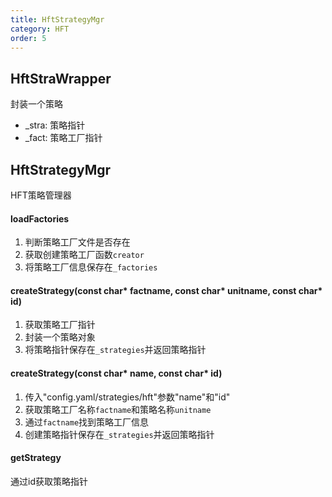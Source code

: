 ```yaml
---
title: HftStrategyMgr
category: HFT
order: 5
---
```


## HftStraWrapper
封装一个策略
- _stra: 策略指针
- _fact: 策略工厂指针

## HftStrategyMgr
HFT策略管理器

#### loadFactories
1. 判断策略工厂文件是否存在
2. 获取创建策略工厂函数`creator`
3. 将策略工厂信息保存在`_factories`

#### createStrategy(const char* factname, const char* unitname, const char* id)
1. 获取策略工厂指针
2. 封装一个策略对象
3. 将策略指针保存在`_strategies`并返回策略指针

#### createStrategy(const char* name, const char* id)
1. 传入"config.yaml/strategies/hft"参数"name"和"id"
2. 获取策略工厂名称`factname`和策略名称`unitname`
3. 通过`factname`找到策略工厂信息
4. 创建策略指针保存在`_strategies`并返回策略指针

#### getStrategy
通过id获取策略指针
